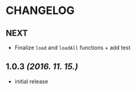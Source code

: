 CHANGELOG
=========

## NEXT

* Finalize `load` and `loadAll` functions + add test


## 1.0.3 _(2016. 11. 15.)_

* initial release